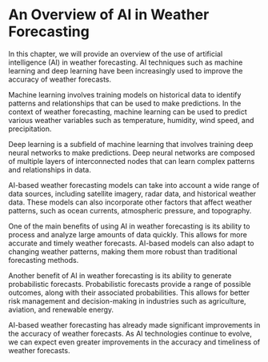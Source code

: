 An Overview of AI in Weather Forecasting
===================================================================================================

In this chapter, we will provide an overview of the use of artificial intelligence (AI) in weather forecasting. AI techniques such as machine learning and deep learning have been increasingly used to improve the accuracy of weather forecasts.

Machine learning involves training models on historical data to identify patterns and relationships that can be used to make predictions. In the context of weather forecasting, machine learning can be used to predict various weather variables such as temperature, humidity, wind speed, and precipitation.

Deep learning is a subfield of machine learning that involves training deep neural networks to make predictions. Deep neural networks are composed of multiple layers of interconnected nodes that can learn complex patterns and relationships in data.

AI-based weather forecasting models can take into account a wide range of data sources, including satellite imagery, radar data, and historical weather data. These models can also incorporate other factors that affect weather patterns, such as ocean currents, atmospheric pressure, and topography.

One of the main benefits of using AI in weather forecasting is its ability to process and analyze large amounts of data quickly. This allows for more accurate and timely weather forecasts. AI-based models can also adapt to changing weather patterns, making them more robust than traditional forecasting methods.

Another benefit of AI in weather forecasting is its ability to generate probabilistic forecasts. Probabilistic forecasts provide a range of possible outcomes, along with their associated probabilities. This allows for better risk management and decision-making in industries such as agriculture, aviation, and renewable energy.

AI-based weather forecasting has already made significant improvements in the accuracy of weather forecasts. As AI technologies continue to evolve, we can expect even greater improvements in the accuracy and timeliness of weather forecasts.
